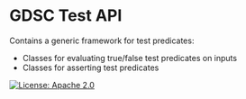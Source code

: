 GDSC Test API
=============

Contains a generic framework for test predicates:

- Classes for evaluating true/false test predicates on inputs
- Classes for asserting test predicates

[![License: Apache 2.0](https://img.shields.io/badge/License-Apache%20v2-blue.svg)](https://www.apache.org/licenses/LICENSE-2.0)
